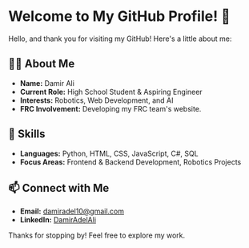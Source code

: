 <!DOCTYPE html>
<html lang="en">
<head>
    <meta charset="UTF-8">
    <meta name="viewport" content="width=device-width, initial-scale=1.0">
    <title>Damir Ali's GitHub Profile</title>
</head>
<body>
    <h1>Welcome to My GitHub Profile! 🌟</h1>
    <p>Hello, and thank you for visiting my GitHub! Here's a little about me:</p>

  <h2>👩‍💻 About Me</h2>
    <ul>
        <li><strong>Name:</strong> Damir Ali</li>
        <li><strong>Current Role:</strong> High School Student & Aspiring Engineer</li>
        <li><strong>Interests:</strong> Robotics, Web Development, and AI</li>
        <li><strong>FRC Involvement:</strong> Developing my FRC team's website.</li>
    </ul>

  <h2>🚀 Skills</h2>
    <ul>
        <li><strong>Languages:</strong> Python, HTML, CSS, JavaScript, C#, SQL</li>
        <li><strong>Focus Areas:</strong> Frontend & Backend Development, Robotics Projects</li>
    </ul>

<h2>📫 Connect with Me</h2>
    <ul>
        <li><strong>Email:</strong> <a href="mailto:damiradel10@gmail.com">damiradel10@gmail.com</a></li>
        <li><strong>LinkedIn:</strong> <a href="https://linkedin.com/in/DamirAdelAli" target="_blank">DamirAdelAli</a></li>
    </ul>

<p>Thanks for stopping by! Feel free to explore my work.</p>
</body>
</html>
